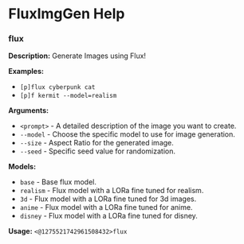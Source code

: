 # FluxImgGen Help

### flux

**Description:** Generate Images using Flux!

**Examples:**
- `[p]flux cyberpunk cat`
- `[p]f kermit --model=realism`

**Arguments:**
- `<prompt>` - A detailed description of the image you want to create.
- `--model` - Choose the specific model to use for image generation.
- `--size` - Aspect Ratio for the generated image.
- `--seed` - Specific seed value for randomization.

**Models:**
- `base` - Base flux model.
- `realism` - Flux model with a LORa fine tuned for realism.
- `3d` - Flux model with a LORa fine tuned for 3d images.
- `anime` - Flux model with a LORa fine tuned for anime.
- `disney` - Flux model with a LORa fine tuned for disney.

**Usage:** `<@1275521742961508432>flux`

